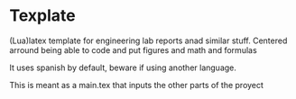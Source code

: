 # Texplate

(Lua)latex template for engineering lab reports anad similar stuff. Centered arround being able to code and put figures and math and formulas

It uses spanish by default, beware if using another language.

This is meant as a main.tex that inputs the other parts of the proyect
